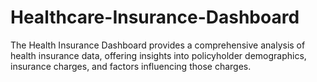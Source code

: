 # Healthcare-Insurance-Dashboard
The Health Insurance Dashboard provides a comprehensive analysis of health insurance data, offering insights into policyholder demographics, insurance charges, and factors influencing those charges.
